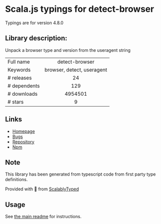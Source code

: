 
# Scala.js typings for detect-browser

Typings are for version 4.8.0

## Library description:
Unpack a browser type and version from the useragent string

|                    |                 |
| ------------------ | :-------------: |
| Full name          | detect-browser |
| Keywords           | browser, detect, useragent |
| # releases         | 24 |
| # dependents       | 129 |
| # downloads        | 4954501 |
| # stars            | 9 |

## Links
- [Homepage](https://github.com/DamonOehlman/detect-browser)
- [Bugs](https://github.com/DamonOehlman/detect-browser/issues)
- [Repository](https://github.com/DamonOehlman/detect-browser)
- [Npm](https://www.npmjs.com/package/detect-browser)
    


## Note
This library has been generated from typescript code from first party type definitions.

Provided with :purple_heart: from [ScalablyTyped](https://github.com/oyvindberg/ScalablyTyped)

## Usage
See [the main readme](../../readme.md) for instructions.


